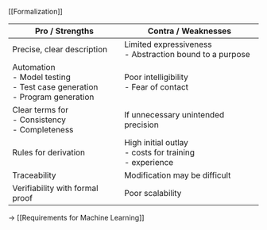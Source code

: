 [[Formalization]]


| Pro / Strengths                                                                 | Contra / Weaknesses                                         |
| ------------------------------------------------------------------------------- | ----------------------------------------------------------- |
| Precise, clear description                                                      | Limited expressiveness<br>- Abstraction bound to a purpose  |
| Automation<br>- Model testing<br>- Test case generation<br>- Program generation | Poor intelligibility<br>- Fear of contact                   |
| Clear terms for<br>- Consistency<br>- Completeness                              | If unnecessary unintended precision                         |
| Rules for derivation                                                            | High initial outlay<br>- costs for training<br>- experience |
| Traceability                                                                    | Modification may be difficult                               |
| Verifiability with formal proof                                                 | Poor scalability                                            |
-> [[Requirements for Machine Learning]]